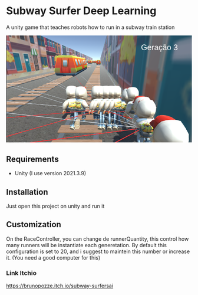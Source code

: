 # Subway Surfer Deep Learning
A unity game that teaches robots how to run in  a subway train station

![Cover Image](cover.png)
## Requirements
* Unity (I use version 2021.3.9)

## Installation 
Just open this project on unity and run it

## Customization
On the RaceController, you can change de runnerQuantity, this control how many runners will be instantiate each generetation.
By default this configuration is set to 20, and i suggest to maintein this number or increase it. (You need a good computer for this)

### Link Itchio

https://brunopozze.itch.io/subway-surfersai

